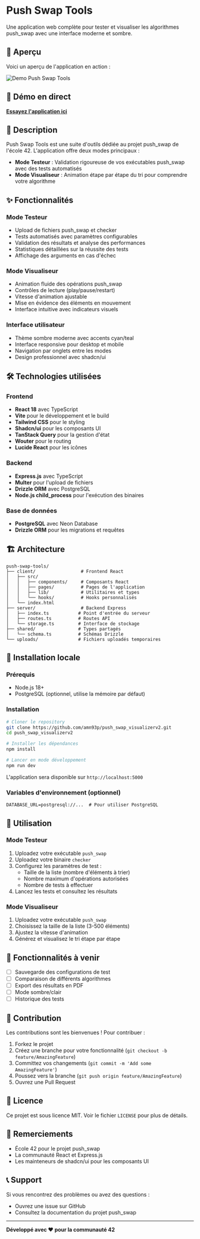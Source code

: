 # Push Swap Tools

Une application web complète pour tester et visualiser les algorithmes push_swap avec une interface moderne et sombre.

## 🎥 Aperçu

Voici un aperçu de l'application en action :

![Demo Push Swap Tools](https://media0.giphy.com/media/v1.Y2lkPTc5MGI3NjExams1ajBnenc4ZzMxMnJnbnhmbWVqNjE0eDl0dGMwYWU1a3Q2bGN4MiZlcD12MV9pbnRlcm5hbF9naWZfYnlfaWQmY3Q9Zw/6PCr950lrDshMFeiYJ/giphy.gif)

## 🚀 Démo en direct

**[Essayez l'application ici](https://push-swap-visualizerv2.onrender.com/)**

## 📖 Description

Push Swap Tools est une suite d'outils dédiée au projet push_swap de l'école 42. L'application offre deux modes principaux :

- **Mode Testeur** : Validation rigoureuse de vos exécutables push_swap avec des tests automatisés
- **Mode Visualiseur** : Animation étape par étape du tri pour comprendre votre algorithme

## ✨ Fonctionnalités

### Mode Testeur
- Upload de fichiers push_swap et checker
- Tests automatisés avec paramètres configurables
- Validation des résultats et analyse des performances
- Statistiques détaillées sur la réussite des tests
- Affichage des arguments en cas d'échec

### Mode Visualiseur
- Animation fluide des opérations push_swap
- Contrôles de lecture (play/pause/restart)
- Vitesse d'animation ajustable
- Mise en évidence des éléments en mouvement
- Interface intuitive avec indicateurs visuels

### Interface utilisateur
- Thème sombre moderne avec accents cyan/teal
- Interface responsive pour desktop et mobile
- Navigation par onglets entre les modes
- Design professionnel avec shadcn/ui

## 🛠️ Technologies utilisées

### Frontend
- **React 18** avec TypeScript
- **Vite** pour le développement et le build
- **Tailwind CSS** pour le styling
- **Shadcn/ui** pour les composants UI
- **TanStack Query** pour la gestion d'état
- **Wouter** pour le routing
- **Lucide React** pour les icônes

### Backend
- **Express.js** avec TypeScript
- **Multer** pour l'upload de fichiers
- **Drizzle ORM** avec PostgreSQL
- **Node.js child_process** pour l'exécution des binaires

### Base de données
- **PostgreSQL** avec Neon Database
- **Drizzle ORM** pour les migrations et requêtes

## 🏗️ Architecture

```
push-swap-tools/
├── client/                 # Frontend React
│   ├── src/
│   │   ├── components/     # Composants React
│   │   ├── pages/          # Pages de l'application
│   │   ├── lib/            # Utilitaires et types
│   │   └── hooks/          # Hooks personnalisés
│   └── index.html
├── server/                 # Backend Express
│   ├── index.ts           # Point d'entrée du serveur
│   ├── routes.ts          # Routes API
│   └── storage.ts         # Interface de stockage
├── shared/                # Types partagés
│   └── schema.ts          # Schémas Drizzle
└── uploads/               # Fichiers uploadés temporaires
```

## 🚀 Installation locale

### Prérequis
- Node.js 18+ 
- PostgreSQL (optionnel, utilise la mémoire par défaut)

### Installation
```bash
# Cloner le repository
git clone https://github.com/amn93p/push_swap_visualizerv2.git
cd push_swap_visualizerv2

# Installer les dépendances
npm install

# Lancer en mode développement
npm run dev
```

L'application sera disponible sur `http://localhost:5000`

### Variables d'environnement (optionnel)
```env
DATABASE_URL=postgresql://...  # Pour utiliser PostgreSQL
```

## 📝 Utilisation

### Mode Testeur
1. Uploadez votre exécutable `push_swap`
2. Uploadez votre binaire `checker`
3. Configurez les paramètres de test :
   - Taille de la liste (nombre d'éléments à trier)
   - Nombre maximum d'opérations autorisées
   - Nombre de tests à effectuer
4. Lancez les tests et consultez les résultats

### Mode Visualiseur
1. Uploadez votre exécutable `push_swap`
2. Choisissez la taille de la liste (3-500 éléments)
3. Ajustez la vitesse d'animation
4. Générez et visualisez le tri étape par étape

## 🎯 Fonctionnalités à venir

- [ ] Sauvegarde des configurations de test
- [ ] Comparaison de différents algorithmes
- [ ] Export des résultats en PDF
- [ ] Mode sombre/clair
- [ ] Historique des tests

## 🤝 Contribution

Les contributions sont les bienvenues ! Pour contribuer :

1. Forkez le projet
2. Créez une branche pour votre fonctionnalité (`git checkout -b feature/AmazingFeature`)
3. Committez vos changements (`git commit -m 'Add some AmazingFeature'`)
4. Poussez vers la branche (`git push origin feature/AmazingFeature`)
5. Ouvrez une Pull Request

## 📄 Licence

Ce projet est sous licence MIT. Voir le fichier `LICENSE` pour plus de détails.

## 🙏 Remerciements

- École 42 pour le projet push_swap
- La communauté React et Express.js
- Les mainteneurs de shadcn/ui pour les composants UI

## 📞 Support

Si vous rencontrez des problèmes ou avez des questions :
- Ouvrez une issue sur GitHub
- Consultez la documentation du projet push_swap

---

**Développé avec ❤️ pour la communauté 42**
